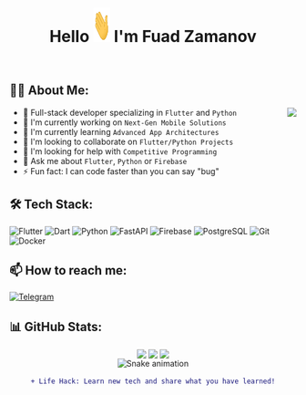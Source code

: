 <h1 align="center">Hello <img src="https://raw.githubusercontent.com/ABSphreak/ABSphreak/master/gifs/Hi.gif" width="30px" height="60px"> I'm Fuad Zamanov</h1>
<br/>

## 👨‍💻 About Me:

<img src="https://www.gabrielcorralcardenas.com/content/images/2024/03/web3.gif" height="200px" align="right" />

- 🚀 Full-stack developer specializing in `Flutter` and `Python`
- 🔭 I'm currently working on `Next-Gen Mobile Solutions`
- 🌱 I'm currently learning `Advanced App Architectures`
- 👯 I'm looking to collaborate on `Flutter/Python Projects`
- 🤔 I'm looking for help with `Competitive Programming`
- 💬 Ask me about `Flutter`, `Python` or `Firebase`
- ⚡ Fun fact: I can code faster than you can say "bug"

## 🛠️ Tech Stack:

<p>
<img alt="Flutter" src="https://img.shields.io/badge/Flutter-02569B?style=for-the-badge&logo=flutter&logoColor=white" height="25px"/>
<img alt="Dart" src="https://img.shields.io/badge/Dart-0175C2?style=for-the-badge&logo=dart&logoColor=white" height="25px"/>
<img alt="Python" src="https://img.shields.io/badge/Python-3776AB?style=for-the-badge&logo=python&logoColor=white" height="25px"/>
<img alt="FastAPI" src="https://img.shields.io/badge/FastAPI-009688?style=for-the-badge&logo=fastapi&logoColor=white" height="25px"/>
<img alt="Firebase" src="https://img.shields.io/badge/Firebase-FFCA28?style=for-the-badge&logo=firebase&logoColor=black" height="25px"/>
<img alt="PostgreSQL" src="https://img.shields.io/badge/PostgreSQL-4169E1?style=for-the-badge&logo=postgresql&logoColor=white" height="25px"/>
<img alt="Git" src="https://img.shields.io/badge/Git-F05032?style=for-the-badge&logo=git&logoColor=white" height="25px"/>
<img alt="Docker" src="https://img.shields.io/badge/Docker-2496ED?style=for-the-badge&logo=docker&logoColor=white" height="25px"/>
</p>

## 📫 How to reach me:

<p>
<a href="https://t.me/eclippsss" target="_blank">
  <img alt="Telegram" src="https://img.shields.io/badge/Telegram-0088cc?style=for-the-badge&logo=telegram&logoColor=white" height="30px"/>
</a>
</p>

## 📊 GitHub Stats:

<div align="center">
  <img align="center" src="https://github-readme-stats.vercel.app/api?username=gtfovamp&show_icons=true&theme=radical" />
  <img align="center" src="https://github-readme-streak-stats.herokuapp.com/?user=gtfovamp&theme=radical" />
  <img align="center" src="https://github-readme-stats.vercel.app/api/top-langs/?username=gtfovamp&layout=compact&theme=radical&langs_count=8" />
</div>

<!-- Snake animation -->
<div align="center">
  <img src="https://raw.githubusercontent.com/gtfovamp/gtfovamp/output/github-contribution-grid-snake.svg" alt="Snake animation" />
</div>

<div align="center">
  
```diff
+ Life Hack: Learn new tech and share what you have learned!
